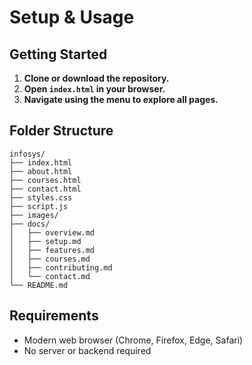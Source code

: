 # Setup & Usage

## Getting Started

1. **Clone or download the repository.**
2. **Open `index.html` in your browser.**
3. **Navigate using the menu to explore all pages.**

## Folder Structure

```
infosys/
├── index.html
├── about.html
├── courses.html
├── contact.html
├── styles.css
├── script.js
├── images/
├── docs/
│   ├── overview.md
│   ├── setup.md
│   ├── features.md
│   ├── courses.md
│   ├── contributing.md
│   └── contact.md
└── README.md
```

## Requirements
- Modern web browser (Chrome, Firefox, Edge, Safari)
- No server or backend required
